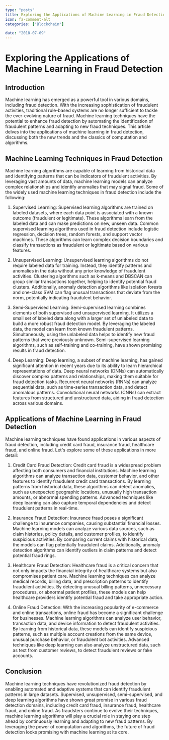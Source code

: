 ```yaml
---
type: "posts"
title: Exploring the Applications of Machine Learning in Fraud Detection
icon: fa-comment-alt
categories: ["Blockchain"]

date: "2018-07-09"
---
```




# Exploring the Applications of Machine Learning in Fraud Detection

## Introduction
Machine learning has emerged as a powerful tool in various domains, including fraud detection. With the increasing sophistication of fraudulent activities, traditional rule-based systems are no longer sufficient to tackle the ever-evolving nature of fraud. Machine learning techniques have the potential to enhance fraud detection by automating the identification of fraudulent patterns and adapting to new fraud techniques. This article delves into the applications of machine learning in fraud detection, discussing both the new trends and the classics of computation and algorithms.

## Machine Learning Techniques in Fraud Detection
Machine learning algorithms are capable of learning from historical data and identifying patterns that can be indicators of fraudulent activities. By leveraging vast amounts of data, machine learning models can analyze complex relationships and identify anomalies that may signal fraud. Some of the widely used machine learning techniques in fraud detection include the following:

1. Supervised Learning:
Supervised learning algorithms are trained on labeled datasets, where each data point is associated with a known outcome (fraudulent or legitimate). These algorithms learn from the labeled data and can make predictions on new, unseen data. Common supervised learning algorithms used in fraud detection include logistic regression, decision trees, random forests, and support vector machines. These algorithms can learn complex decision boundaries and classify transactions as fraudulent or legitimate based on various features.

2. Unsupervised Learning:
Unsupervised learning algorithms do not require labeled data for training. Instead, they identify patterns and anomalies in the data without any prior knowledge of fraudulent activities. Clustering algorithms such as k-means and DBSCAN can group similar transactions together, helping to identify potential fraud clusters. Additionally, anomaly detection algorithms like isolation forests and one-class SVM can flag unusual transactions that deviate from the norm, potentially indicating fraudulent behavior.

3. Semi-Supervised Learning:
Semi-supervised learning combines elements of both supervised and unsupervised learning. It utilizes a small set of labeled data along with a larger set of unlabeled data to build a more robust fraud detection model. By leveraging the labeled data, the model can learn from known fraudulent patterns. Simultaneously, using the unlabeled data helps to identify new fraud patterns that were previously unknown. Semi-supervised learning algorithms, such as self-training and co-training, have shown promising results in fraud detection.

4. Deep Learning:
Deep learning, a subset of machine learning, has gained significant attention in recent years due to its ability to learn hierarchical representations of data. Deep neural networks (DNNs) can automatically discover complex patterns and relationships, making them suitable for fraud detection tasks. Recurrent neural networks (RNNs) can analyze sequential data, such as time-series transaction data, and detect anomalous patterns. Convolutional neural networks (CNNs) can extract features from structured and unstructured data, aiding in fraud detection across various domains.

## Applications of Machine Learning in Fraud Detection
Machine learning techniques have found applications in various aspects of fraud detection, including credit card fraud, insurance fraud, healthcare fraud, and online fraud. Let's explore some of these applications in more detail:

1. Credit Card Fraud Detection:
Credit card fraud is a widespread problem affecting both consumers and financial institutions. Machine learning algorithms can analyze transaction data, customer behavior, and other features to identify fraudulent credit card transactions. By learning patterns from historical data, these algorithms can detect anomalies, such as unexpected geographic locations, unusually high transaction amounts, or abnormal spending patterns. Advanced techniques like deep learning can also capture temporal dependencies and detect fraudulent patterns in real-time.

2. Insurance Fraud Detection:
Insurance fraud poses a significant challenge to insurance companies, causing substantial financial losses. Machine learning models can analyze various data sources, such as claim histories, policy details, and customer profiles, to identify suspicious activities. By comparing current claims with historical data, the models can flag potentially fraudulent claims. Additionally, anomaly detection algorithms can identify outliers in claim patterns and detect potential fraud rings.

3. Healthcare Fraud Detection:
Healthcare fraud is a critical concern that not only impacts the financial integrity of healthcare systems but also compromises patient care. Machine learning techniques can analyze medical records, billing data, and prescription patterns to identify fraudulent activities. By detecting unusual billing patterns, unnecessary procedures, or abnormal patient profiles, these models can help healthcare providers identify potential fraud and take appropriate action.

4. Online Fraud Detection:
With the increasing popularity of e-commerce and online transactions, online fraud has become a significant challenge for businesses. Machine learning algorithms can analyze user behavior, transaction data, and device information to detect fraudulent activities. By learning from historical data, these models can identify suspicious patterns, such as multiple account creations from the same device, unusual purchase behavior, or fraudulent bot activities. Advanced techniques like deep learning can also analyze unstructured data, such as text from customer reviews, to detect fraudulent reviews or fake accounts.

## Conclusion
Machine learning techniques have revolutionized fraud detection by enabling automated and adaptive systems that can identify fraudulent patterns in large datasets. Supervised, unsupervised, semi-supervised, and deep learning algorithms have shown great promise in various fraud detection domains, including credit card fraud, insurance fraud, healthcare fraud, and online fraud. As fraudsters continue to evolve their techniques, machine learning algorithms will play a crucial role in staying one step ahead by continuously learning and adapting to new fraud patterns. By leveraging the power of computation and algorithms, the future of fraud detection looks promising with machine learning at its core.